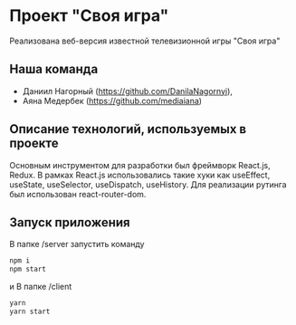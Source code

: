 # Проект "Своя игра"
Реализована веб-версия известной телевизионной игры "Своя игра"

## Наша команда
 - Даниил Нагорный (https://github.com/DanilaNagornyi),
 - Аяна Медербек (https://github.com/mediaiana)

## Описание технологий, используемых в проекте
Основным инструментом для разработки был фреймворк React.js, Redux. В рамках React.js использовались такие хуки как useEffect, useState, useSelector, useDispatch, useHistory. Для реализации рутинга был использован react-router-dom.

## Запуск приложения
В папке /server запустить команду
```sh
npm i
npm start
```

и
В папке /client


```sh
yarn
yarn start
```
